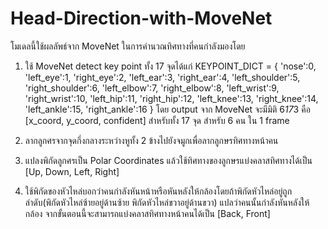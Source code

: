 # Head-Direction-with-MoveNet

โมเดลนี้ใช้ผลลัพธ์จาก MoveNet ในการคำนวณทิศทางที่คนกำลังมองโดย

1. ใช้ MoveNet detect key point ทั้ง 17 จุดได้แก่ 
KEYPOINT_DICT = {
     'nose':0,
     'left_eye':1,
     'right_eye':2,
     'left_ear':3,
     'right_ear':4,
     'left_shoulder':5,
     'right_shoulder':6,
     'left_elbow':7,
     'right_elbow':8,
     'left_wrist':9,
     'right_wrist':10,
     'left_hip':11,
     'right_hip':12,
     'left_knee':13,
     'right_knee':14,
     'left_ankle':15,
     'right_ankle':16
 }
 โดย output จาก MoveNet จะมีมิติ 6*17*3 คือ [x_coord, y_coord, confident] สำหรับทั้ง 17 จุด สำหรับ 6 คน ใน 1 frame
 
2. ลากลูกศรจากจุดกึ่งกลางระหว่างหูทั้ง 2 ข้างไปยังจมูกเพื่อลากลูกษรทิศทางหน้าคน

3. แปลงพิกัดลูกศรเป็น Polar Coordinates แล้วใช้ทิศทางของลูกษรแบ่งคลาสทิศทางได้เป็น [Up, Down, Left, Right]

4. ใช้พิกัดของหัวไหล่บอกว่าคนกำลังหันหน้าหรือหันหลังให้กล้องโดยถ้าพิกัดหัวไหล่อยู่ถูกลำดับ(พิกัดหัวไหล่ซ้ายอยู่ด้านซ้าย พิกัดหัวไหล่ขวาอยู่ด้านขวา) แปลว่าคนนั้นกำลังหันหลังให้กล้อง จากขั้นตอนนี้จะสามารถแบ่งคลาสทิศทางหน้าคนได้เป็น [Back, Front]
